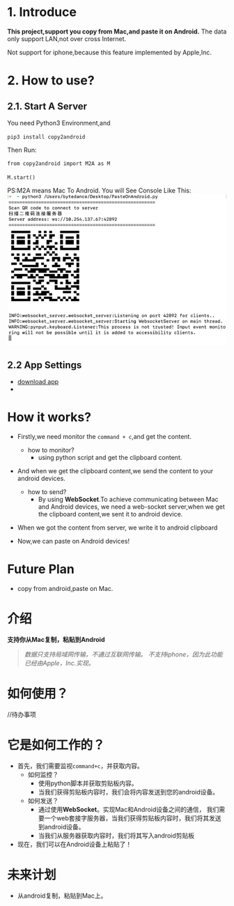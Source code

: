 # 1. Introduce

**This project,support you copy from Mac,and paste it on Android.**  The data only support LAN,not
over cross Internet.

Not support for iphone,because this feature implemented by Apple,Inc.

# 2. How to use?
## 2.1. Start A Server
You need Python3 Environment,and

`pip3 install copy2android`

Then Run:
```
from copy2android import M2A as M

M.start()
```
PS:M2A means Mac To Android.
 You will See Console Like This:
![](img/2379b79d.png)

## 2.2 App Settings
- [download app](http://www.baidu.com)
- 

# How it works?

- Firstly,we need monitor the `command + c`,and get the content.

  - how to monitor?
    - using python script and get the clipboard content.
- And when we get the clipboard content,we send the content to your android devices.

  - how to send?
    - By using **WebSocket**.To achieve communicating between Mac and Android devices, we need a
      web-socket server,when we get the clipboard content,we sent it to android device.
- When we got the content from server, we write it to android clipboard
- Now,we can paste on Android devices!

# Future Plan

- copy from android,paste on Mac.

# 介绍

**支持你从Mac复制，粘贴到Android** 

> *数据只支持局域网传输，不通过互联网传输。 不支持iphone，因为此功能已经由Apple，Inc.实现。*

# 如何使用？

//待办事项

# 它是如何工作的？

- 首先，我们需要监视`command+c`，并获取内容。
  - 如何监控？
    - 使用python脚本并获取剪贴板内容。
    - 当我们获得剪贴板内容时，我们会将内容发送到您的android设备。
  - 如何发送？
    - 通过使用**WebSocket**。实现Mac和Android设备之间的通信， 我们需要一个web套接字服务器，当我们获得剪贴板内容时，我们将其发送到android设备。
    - 当我们从服务器获取内容时，我们将其写入android剪贴板
- 现在，我们可以在Android设备上粘贴了！

# 未来计划

- 从android复制，粘贴到Mac上。
